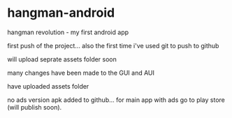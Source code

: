 # hangman-android
hangman revolution - my first android app

first push of the project... also the first time i've used git to push to github

will upload seprate assets folder soon

many changes have been made to the GUI and AUI

have uploaded assets folder

no ads version apk added to github... for main app with ads go to play store (will publish soon).

